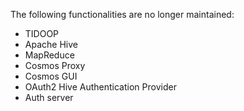 The following functionalities are no longer maintained:
* TIDOOP
* Apache Hive
* MapReduce
* Cosmos Proxy
* Cosmos GUI
* OAuth2 Hive Authentication Provider
* Auth server

